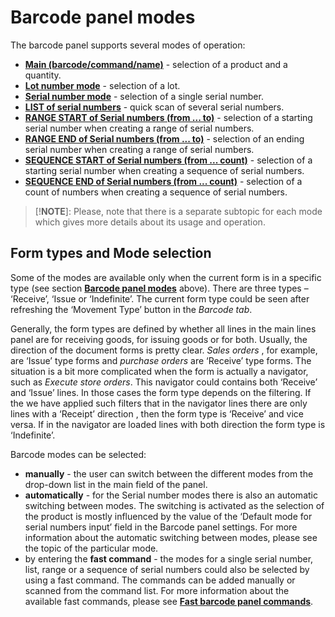 # Barcode panel modes


The barcode panel supports several modes of operation:
- **[Main (barcode/command/name)](https://docs.erp.net/winclient/introduction/barcode-commands/barcode-modes/main-mode.html)** - selection of a product and a quantity.
- **[Lot number mode](https://docs.erp.net/winclient/introduction/barcode-commands/barcode-modes/lot-number.html)** - selection of a lot.
- **[Serial number mode](https://docs.erp.net/winclient/introduction/barcode-commands/barcode-modes/serial-number-mode.html)** - selection of a single serial number.
- **[LIST of serial numbers](https://docs.erp.net/winclient/introduction/barcode-commands/barcode-modes/list-numbers.html)** - quick scan of several serial numbers. 
- **[RANGE START of Serial numbers (from ... to)](https://docs.erp.net/winclient/introduction/barcode-commands/barcode-modes/range-start.html)** - selection of a starting serial number when creating a range of serial numbers.
- **[RANGE END of Serial numbers (from ... to)](https://docs.erp.net/winclient/introduction/barcode-commands/barcode-modes/range-end.html)** - selection of an ending serial number when creating a range of serial numbers.
- **[SEQUENCE START of Serial numbers (from ... count)](https://docs.erp.net/winclient/introduction/barcode-commands/barcode-modes/sequence-start.html)** - selection of a starting serial number when creating a sequence of serial numbers.
- **[SEQUENCE END of Serial numbers (from ... count)](https://docs.erp.net/winclient/introduction/barcode-commands/barcode-modes/sequence-end.html)** - selection of a count of numbers when creating a sequence of serial numbers. 
 
> [!**NOTE**]: Please, note that there is a separate subtopic for each mode which gives more details about its usage and operation.

## Form types and Mode selection 
 
Some of the modes are available only when the current form is in a specific type (see section **[Barcode panel modes](https://docs.erp.net/winclient/introduction/barcode-commands/barcode-modes/index.html)** above). There are three types – ‘Receive’, ‘Issue or ‘Indefinite’. The current form type could be seen after refreshing the ‘Movement Type’ button in the *Barcode tab*.

Generally, the form types are defined by whether all lines in the main lines panel are for receiving goods, for issuing goods or for both. Usually, the direction of the document forms is pretty clear. *Sales orders* , for example, are ‘Issue’ type forms and *purchase orders* are ‘Receive’ type forms. The situation is a bit more complicated when the form is actually a navigator, such as *Execute store orders*. This navigator could contains both ‘Receive’ and ‘Issue’ lines. In those cases the form type depends on the filtering. If the we have applied such filters that in the navigator lines there are only lines with a ‘Receipt’ direction , then the form type is ‘Receive’ and vice versa. If in the navigator are loaded lines with both direction the form type is ‘Indefinite’.
 
Barcode modes can be selected:
- **manually**  - the user can switch between the different modes from the drop-down list in the main field of the panel.
- **automatically** - for the Serial number modes there is also an automatic switching between modes. The switching is activated as the selection of the product is mostly influenced by the value of the ‘Default mode for serial numbers input’ field in the Barcode panel settings. For more information about the automatic switching between modes, please see the topic of the particular mode.
- by entering the **fast command** - the modes for a single serial number, list, range or a sequence of serial numbers could also be selected by using a fast command. The commands can be added manually or scanned from the command list. For more information about the available fast commands, please see **[Fast barcode panel commands](https://docs.erp.net/winclient/introduction/barcode-commands/fast-commands.html)**.

